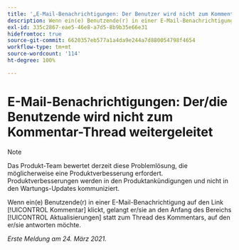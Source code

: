 ```yaml
---
title: '„E-Mail-Benachrichtigungen: Der Benutzer wird nicht zum Kommentar-Thread weitergeleitet.“'
description: Wenn ein(e) Benutzende(r) in einer E-Mail-Benachrichtigung auf den Link „Kommentar“ klickt, gelangt er/sie an den Anfang des Bereichs [!UICONTROL Aktualisierungen] statt zum Thread des Kommentars, auf den er/sie antworten möchte.
exl-id: 335c2867-eae5-46e8-a7d5-8b9b35e66e31
hidefromtoc: true
source-git-commit: 6620357eb577a1a4da9e244a7d880054798f4654
workflow-type: tm+mt
source-wordcount: '114'
ht-degree: 100%

---
```


# E-Mail-Benachrichtigungen: Der/die Benutzende wird nicht zum Kommentar-Thread weitergeleitet

<!--Article created by request-->

>[!NOTE]
>
>Das Produkt-Team bewertet derzeit diese Problemlösung, die möglicherweise eine Produktverbesserung erfordert. Produktverbesserungen werden in den Produktankündigungen und nicht in den Wartungs-Updates kommuniziert.

Wenn ein(e) Benutzende(r) in einer E-Mail-Benachrichtigung auf den Link [!UICONTROL Kommentar] klickt, gelangt er/sie an den Anfang des Bereichs [!UICONTROL Aktualisierungen] statt zum Thread des Kommentars, auf den er/sie antworten möchte.

_Erste Meldung am 24. März 2021._
